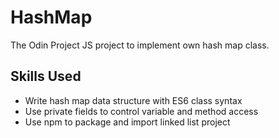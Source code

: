 # HashMap
The Odin Project JS project to implement own hash map class.


## Skills Used
- Write hash map data structure with ES6 class syntax
- Use private fields to control variable and method access
- Use npm to package and import linked list project